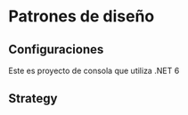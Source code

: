 # Patrones de diseño

## Configuraciones

Este es proyecto de consola que utiliza .NET 6

## Strategy

